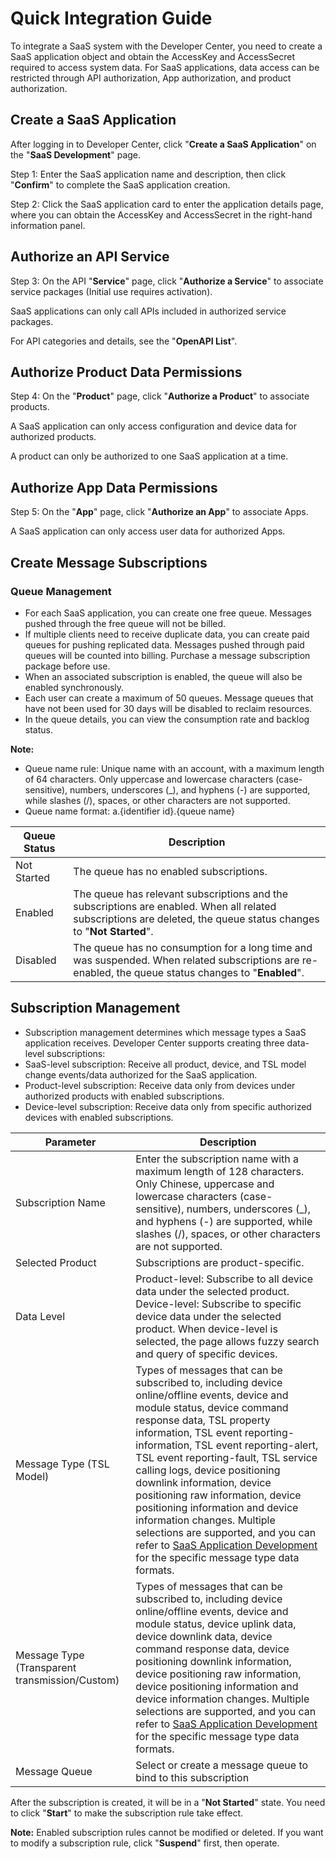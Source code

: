 # Quick Integration Guide
To integrate a SaaS system with the Developer Center, you need to create a SaaS application object and obtain the AccessKey and AccessSecret required to access system data. For SaaS applications, data access can be restricted through API authorization, App authorization, and product authorization.

## Create a SaaS Application

After logging in to Developer Center, click "**Create a SaaS Application**" on the "**SaaS Development**" page.

Step 1: Enter the SaaS application name and description, then click "**Confirm**" to complete the SaaS application creation.

Step 2: Click the SaaS application card to enter the application details page, where you can obtain the AccessKey and AccessSecret in the right-hand information panel.

## Authorize an API Service

Step 3: On the API "**Service**" page, click "**Authorize a Service**" to associate service packages (Initial use requires activation).

SaaS applications can only call APIs included in authorized service packages.

For API categories and details, see the "**OpenAPI List**".

## Authorize Product Data Permissions

Step 4: On the "**Product**" page, click "**Authorize a Product**" to associate products.

A SaaS application can only access configuration and device data for authorized products.

A product can only be authorized to one SaaS application at a time.

## Authorize App Data Permissions

Step 5: On the "**App**" page, click "**Authorize an App**" to associate Apps.

A SaaS application can only access user data for authorized Apps.

## Create Message Subscriptions

### Queue Management

- For each SaaS application, you can create one free queue. Messages pushed through the free queue will not be billed.
- If multiple clients need to receive duplicate data, you can create paid queues for pushing replicated data. Messages pushed through paid queues will be counted into billing. Purchase a message subscription package before use.
- When an associated subscription is enabled, the queue will also be enabled synchronously.
- Each user can create a maximum of 50 queues. Message queues that have not been used for 30 days will be disabled to reclaim resources.
- In the queue details, you can view the consumption rate and backlog status.

**Note:**

- Queue name rule: Unique name with an account, with a maximum length of 64 characters.  Only uppercase and lowercase characters (case-sensitive), numbers, underscores (_), and hyphens (-) are supported, while slashes (/), spaces, or other characters are not supported.
- Queue name format: a.{identifier id}.{queue name}

| Queue Status | Description |
| -------- | ------------------------------------------------------------ |
| Not Started | The queue has no enabled subscriptions. |
| Enabled | The queue has relevant subscriptions and the subscriptions are enabled. When all related subscriptions are deleted, the queue status changes to "**Not Started**". |
| Disabled | The queue has no consumption for a long time and was suspended. When related subscriptions are re-enabled, the queue status changes to "**Enabled**". |

## Subscription Management

- Subscription management determines which message types a SaaS application receives. Developer Center supports creating three data-level subscriptions:
- SaaS-level subscription: Receive all product, device, and TSL model change events/data authorized for the SaaS application.
- Product-level subscription: Receive data only from devices under authorized products with enabled subscriptions.
- Device-level subscription: Receive data only from specific authorized devices with enabled subscriptions.

| Parameter | Description |
| --------------------------- | ------------------------------------------------------------ |
| Subscription Name | Enter the subscription name with a maximum length of 128 characters.  Only Chinese, uppercase and lowercase characters (case-sensitive), numbers, underscores (_), and hyphens (-) are supported, while slashes (/), spaces, or other characters are not supported. |
| Selected Product | Subscriptions are product-specific. |
| Data Level | Product-level: Subscribe to all device data under the selected product. Device-level: Subscribe to specific device data under the selected product. When device-level is selected, the page allows fuzzy search and query of specific devices. |
| Message Type (TSL Model) | Types of messages that can be subscribed to, including device online/offline events, device and module status, device command response data, TSL property information, TSL event reporting-information, TSL event reporting-alert, TSL event reporting-fault, TSL service calling logs, device positioning downlink information, device positioning raw information, device positioning information and device information changes. Multiple selections are supported, and you can refer to [SaaS Application Development](/saasDevelop/AMQPSubscription/subscription/dataFormatDefinition.md) for the specific message type data formats. |
| Message Type (Transparent transmission/Custom) | Types of messages that can be subscribed to, including device online/offline events, device and module status, device uplink data, device downlink data, device command response data, device positioning downlink information, device positioning raw information, device positioning information and device information changes. Multiple selections are supported, and you can refer to [SaaS Application Development](/saasDevelop/AMQPSubscription/subscription/dataFormatDefinition.md) for the specific message type data formats. |
| Message Queue | Select or create a message queue to bind to this subscription |

After the subscription is created, it will be in a "**Not Started**" state. You need to click "**Start**" to make the subscription rule take effect.

**Note:** Enabled subscription rules cannot be modified or deleted. If you want to modify a subscription rule, click "**Suspend**" first, then operate.